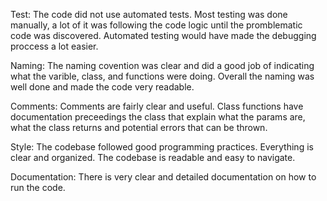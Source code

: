 Test: The code did not use automated tests. Most testing was done manually, a lot of it was following the code logic until the promblematic code was discovered. Automated testing would have made the debugging proccess a lot easier. 

Naming: The naming covention was clear and did a good job of indicating what the varible, class, and functions were doing. Overall the naming was well done and made the code very readable. 

Comments: Comments are fairly clear and useful. Class functions have documentation preceedings the class that explain what the params are, what the class returns and potential errors that can be thrown. 

Style: The codebase followed good programming practices. Everything is clear and organized. The codebase is readable and easy to navigate.

Documentation: There is very clear and detailed documentation on how to run the code. 